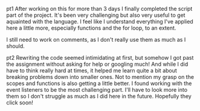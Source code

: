 pt1
After working on this for more than 3 days I finally completed the script part of the project. It's been very challenging but also very useful to get aquainted with the language. I feel like I understand everything I've applied here a little more, especially functions and the for loop, to an extent. 

I still need to work on comments, as I don't really use them as much as I should.

pt2
Rewriting the code seemed intimidating at first, but somehow I got past the assignment without asking for help or googling much! And while I did have to think really hard at times, it helped me learn quite a bit about breaking problems down into smaller ones. Not to mention my grasp on the scopes and functions is also getting a little better.
I found working with the event listeners to be the most challenging part. I'll have to look more into them so I don't struggle as much as I did here in the future. Hopefully they click soon!